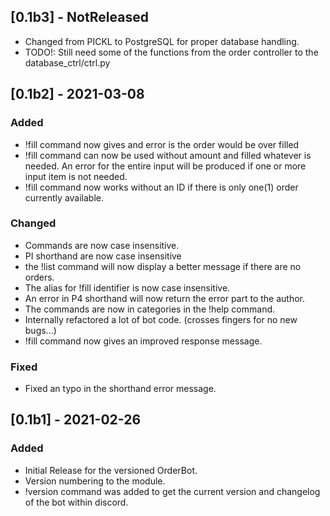 ## [0.1b3] - NotReleased
- Changed from PICKL to PostgreSQL for proper database handling.
- TODO!: Still need some of the functions from the order controller to the database_ctrl/ctrl.py

## [0.1b2] - 2021-03-08
### Added
- !fill command now gives and error is the order would be over filled
- !fill command can now be used without amount and filled whatever is needed. An error for the entire input will be produced if one or more input item is not needed.
- !fill command now works without an ID if there is only one(1) order currently available.

### Changed
- Commands are now case insensitive.
- PI shorthand are now case insensitive
- the !list command will now display a better message if there are no orders.
- The alias for !fill identifier is now case insensitive.
- An error in P4 shorthand will now return the error part to the author.
- The commands are now in categories in the !help command.
- Internally refactored a lot of bot code. (crosses fingers for no new bugs...)
- !fill command now gives an improved response message.

### Fixed
- Fixed an typo in the shorthand error message.

## [0.1b1] - 2021-02-26
### Added
- Initial Release for the versioned OrderBot.
- Version numbering to the module.
- !version command was added to get the current version and changelog of the bot within discord.